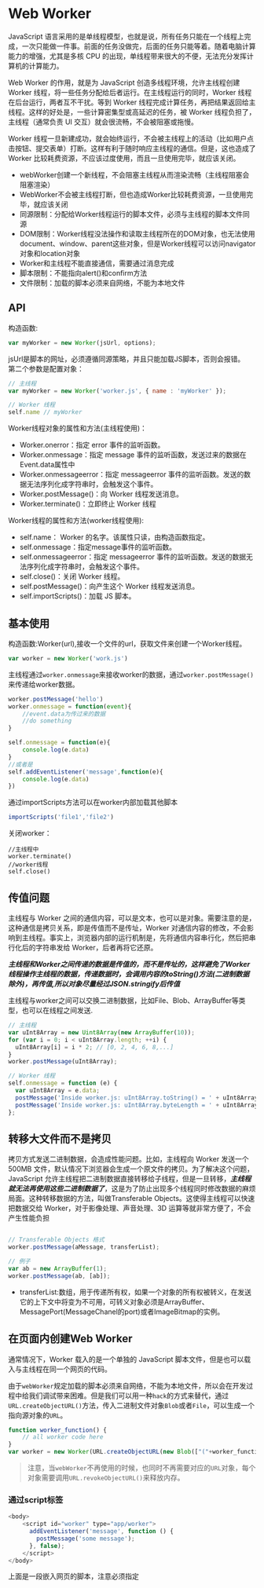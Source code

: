 <!--
 * @Description: 
 * @Author: johe.huang
 * @Date: 2020-03-04 00:28:37
 -->
# Web Worker
JavaScript 语言采用的是单线程模型，也就是说，所有任务只能在一个线程上完成，一次只能做一件事。前面的任务没做完，后面的任务只能等着。随着电脑计算能力的增强，尤其是多核 CPU 的出现，单线程带来很大的不便，无法充分发挥计算机的计算能力。

Web Worker 的作用，就是为 JavaScript 创造多线程环境，允许主线程创建 Worker 线程，将一些任务分配给后者运行。在主线程运行的同时，Worker 线程在后台运行，两者互不干扰。等到 Worker 线程完成计算任务，再把结果返回给主线程。这样的好处是，一些计算密集型或高延迟的任务，被 Worker 线程负担了，主线程（通常负责 UI 交互）就会很流畅，不会被阻塞或拖慢。

Worker 线程一旦新建成功，就会始终运行，不会被主线程上的活动（比如用户点击按钮、提交表单）打断。这样有利于随时响应主线程的通信。但是，这也造成了 Worker 比较耗费资源，不应该过度使用，而且一旦使用完毕，就应该关闭。

- webWorker创建一个新线程，不会阻塞主线程从而渲染流畅（主线程阻塞会阻塞渲染）
- WebWorker不会被主线程打断，但也造成Worker比较耗费资源，一旦使用完毕，就应该关闭
- 同源限制：分配给Worker线程运行的脚本文件，必须与主线程的脚本文件同源
- DOM限制：Worker线程没法操作和读取主线程所在的DOM对象，也无法使用document、window、parent这些对象，但是Worker线程可以访问navigator对象和location对象
- Worker和主线程不能直接通信，需要通过消息完成
- 脚本限制：不能指向alert()和confirm方法
- 文件限制：加载的脚本必须来自网络，不能为本地文件


## API
构造函数:
```javascript
var myWorker = new Worker(jsUrl, options);
```
jsUrl是脚本的网址，必须遵循同源策略，并且只能加载JS脚本，否则会报错。  
第二个参数是配置对象：
```javascript
// 主线程
var myWorker = new Worker('worker.js', { name : 'myWorker' });

// Worker 线程
self.name // myWorker
```
Worker线程对象的属性和方法(主线程使用)：
- Worker.onerror：指定 error 事件的监听函数。
- Worker.onmessage：指定 message 事件的监听函数，发送过来的数据在Event.data属性中
- Worker.onmessageerror：指定 messageerror 事件的监听函数。发送的数据无法序列化成字符串时，会触发这个事件。
- Worker.postMessage()：向 Worker 线程发送消息。
- Worker.terminate()：立即终止 Worker 线程

Worker线程的属性和方法(worker线程使用):
- self.name： Worker 的名字。该属性只读，由构造函数指定。
- self.onmessage：指定message事件的监听函数。
- self.onmessageerror：指定 messageerror 事件的监听函数。发送的数据无法序列化成字符串时，会触发这个事件。
- self.close()：关闭 Worker 线程。
- self.postMessage()：向产生这个 Worker 线程发送消息。
- self.importScripts()：加载 JS 脚本。

## 基本使用
构造函数:Worker(url),接收一个文件的url，获取文件来创建一个Worker线程。
```javascript
var worker = new Worker('work.js')
```
主线程通过```worker.onmessage```来接收worker的数据，通过```worker.postMessage()```来传递给worker数据。

```javascript
worker.postMessage('hello')
worker.onmessage = function(event){
    //event.data为传过来的数据
    //do something
}
```
```javascript
self.onmessage = function(e){
    console.log(e.data)
}
//或者是
self.addEventListener('message',function(e){
    console.log(e.data)
})

```
通过importScripts方法可以在worker内部加载其他脚本
```javascript
importScripts('file1','file2')
```
关闭worker：
```
//主线程中
worker.terminate()
//worker线程
self.close()
```

## 传值问题
主线程与 Worker 之间的通信内容，可以是文本，也可以是对象。需要注意的是，这种通信是拷贝关系，即是传值而不是传址，Worker 对通信内容的修改，不会影响到主线程。事实上，浏览器内部的运行机制是，先将通信内容串行化，然后把串行化后的字符串发给 Worker，后者再将它还原。

***主线程和Worker之间传递的数据是传值的，而不是传址的，这样避免了Worker线程操作主线程的数据，传递数据时，会调用内容的toString()方法(二进制数据除外)，再传值,所以对象尽量经过JSON.stringify后传值***

主线程与worker之间可以交换二进制数据，比如File、Blob、ArrayBuffer等类型，也可以在线程之间发送.
```javascript
// 主线程
var uInt8Array = new Uint8Array(new ArrayBuffer(10));
for (var i = 0; i < uInt8Array.length; ++i) {
  uInt8Array[i] = i * 2; // [0, 2, 4, 6, 8,...]
}
worker.postMessage(uInt8Array);

// Worker 线程
self.onmessage = function (e) {
  var uInt8Array = e.data;
  postMessage('Inside worker.js: uInt8Array.toString() = ' + uInt8Array.toString());
  postMessage('Inside worker.js: uInt8Array.byteLength = ' + uInt8Array.byteLength);
};

```

## 转移大文件而不是拷贝
拷贝方式发送二进制数据，会造成性能问题。比如，主线程向 Worker 发送一个 500MB 文件，默认情况下浏览器会生成一个原文件的拷贝。为了解决这个问题，JavaScript 允许主线程把二进制数据直接转移给子线程，但是一旦转移，***主线程就无法再使用这些二进制数据了***，这是为了防止出现多个线程同时修改数据的麻烦局面。这种转移数据的方法，叫做Transferable Objects。这使得主线程可以快速把数据交给 Worker，对于影像处理、声音处理、3D 运算等就非常方便了，不会产生性能负担
```javascript

// Transferable Objects 格式
worker.postMessage(aMessage, transferList);

// 例子
var ab = new ArrayBuffer(1);
worker.postMessage(ab, [ab]);

```
- transferList:数组，用于传递所有权，如果一个对象的所有权被转义，在发送它的上下文中将变为不可用，可转义对象必须是ArrayBuffer、MessagePort(MessageChanel的port)或者ImageBitmap的实例。

## 在页面内创建Web Worker
通常情况下，Worker 载入的是一个单独的 JavaScript 脚本文件，但是也可以载入与主线程在同一个网页的代码。

由于`webWorker`规定加载的脚本必须来自网络，不能为本地文件，所以会在开发过程中给我们调试带来困难。但是我们可以用一种`hack`的方式来替代，通过`URL.createObjectURL()`方法，传入二进制文件对象`Blob`或者`File`，可以生成一个指向源对象的`URL`。

```javascript
function worker_function() {
    // all worker code here
}
var worker = new Worker(URL.createObjectURL(new Blob(["("+worker_function.toString()+")()"], {type: 'text/javascript'})));

```
> 注意，当`webWorker`不再使用的时候，也同时不再需要对应的`URL`对象，每个对象需要调用`URL.revokeObjectURL()`来释放内存。
### 通过script标签
```javascript
<body>
    <script id="worker" type="app/worker">
      addEventListener('message', function () {
        postMessage('some message');
      }, false);
    </script>
</body>

```
上面是一段嵌入网页的脚本，注意必须指定<script>标签的type属性是一个浏览器不认识的值，上例是app / worker。

```javascript
//基于script的内容创建一个Blob对象
var blob = new Blob([document.querySelector('#worker').textContent]);
// 生成指向Blob对象的blobURL
var url = window.URL.createObjectURL(blob);
// 请求blobURL来创建worker
var worker = new Worker(url);

worker.onmessage = function (e) {
  // e.data === 'some message'
};
```


## worker线程完成轮询
有时，浏览器需要轮询服务器状态，以便第一时间得知状态改变。这个工作可以放在 Worker 里面。

```javascript
function createWorker(f) {
  var blob = new Blob(['(' + f.toString() +')()']);
  var url = window.URL.createObjectURL(blob);
  var worker = new Worker(url);
  return worker;
}

var pollingWorker = createWorker(function (e) {
  var cache;

  function compare(new, old) { ... };

  setInterval(function () {
    fetch('/my-api-endpoint').then(function (res) {
      var data = res.json();

      if (!compare(data, cache)) {
        cache = data;
        self.postMessage(data);
      }
    })
  }, 1000)
});

pollingWorker.onmessage = function () {
  // render data
}

pollingWorker.postMessage('init');

```

一个完整的使用例子:
```javascript
 function createWorker(fn) {
    var blob = new Blob([`(${fn.toString()})()`])
    var blobURL = window.URL.createObjectURL(blob)
    var worker = new Worker(blobURL)
    return worker
}
var webWorker = createWorker(function () {
    function init() {
        let i = 0
        setInterval(function () {
            self.postMessage(++i)
        }, 1000)
    }
    self.onmessage = function (messageEvent) {
        switch (messageEvent.data) {
            case "init":
                init()
                break
            case "stop":
                console.log("close!");
                self.close();
                break;
        }

    }
})
webWorker.onmessage = function (event) {
    console.log(event.data)
    if (event.data === 5) {
        webWorker.postMessage("stop")
        //主线程关闭webWorker.terminate()
    }
}
webWorker.postMessage("init")

```

## MessageChannel
> Vue的$nextTick实现中，优先检测是否支持原生的setImmediate(Node和高版本IE\chrome支持),不支持的话检测是否支持原生的MessageChannel,如果再不支持就会降级为setTimeout.

setImmediate\MessageChannel\setTimeout都属于宏任务，宏任务就是等待主线程空闲后才会被执行的任务（宏任务->微任务->渲染->宏任务的执行过程），实现宏任务效果最理想的就是setImmediate，MessageChannel也可以替代，但setImmediate和MessageChannel的浏览器支持没有setTimeout好，setTimeout有一个致命缺点就是即使设置setTimeout(fn,0),fn不会立即被推入到宏任务队列中，在chrome中至少是4ms以上。而 ***setImmediate可以将任务直接推入到宏任务队列***

MessageChannle允许我们创建一个新的消息通道，并通过它的两个MessagePort属性发送数据。
```javascript
var channel = new MessageChannel()
//两个端口
channel.port1
channel.port2
```
MessageChannel创建了一个通信的管道，这个管道有两个端口，每个端口都可以通过postMessage发送数据，而一个端口只要绑定了onmessage回调方法，就可以接收从另一个端口传过来的数据。(这一点和Web Worker类似，传递的数据从event.data获取)
```javascript
var channel = new MessageChannel();
var port1 = channel.port1;
var port2 = channel.port2;
port1.onmessage = function(event) {
    console.log("port1收到来自port2的数据：" + event.data);
}
port2.onmessage = function(event) {
    console.log("port2收到来自port1的数据：" + event.data);
}

port1.postMessage("发送给port2");
port2.postMessage("发送给port1");
```


### 多个worker之间的通信
当我们使用多个Web Worker并想要在两个Web Worker之间实现通信的时候，MessageChannel可以派上用场:
```javascript
//主线程
var w1 = new Worker("worker1.js");
var w2 = new Worker("worker2.js");
var ch = new MessageChannel();
//由于直接传递会被转化成字符串，这里使用转移数据的方法
//MessageChannel会被自动存储在event.ports里面
w1.postMessage("port1", [ch.port1]);
w2.postMessage("port2", [ch.port2]);
w2.onmessage = function(e) {
    console.log(e.data);
}
//worker1
self.onmessage = function(e) {
    const  port = e.ports[0];
    //传递给worker2
    port.postMessage("this is from worker1")        
}
//worker2
onmessage = function(e) {
    const  port = e.ports[0];
    //接受worker1消息
    port.onmessage = function(e){
        //传递回主线程
        self.postMessage(e.data)
    }        
}

```

# worker链接池
```javascript
class WorkerLoader {
    private workerPool = [];
    constructor(private concurrency: number = window.navigator.hardwareConcurrency || 2) {}
    public load(url: string): Mesh {
        const workerInfo = this.getWorker();
        workerInfo.tasks++;
        return workerInfo.worker.load(url)
            .then(data => {
                workerInfo.tasks--;
                this.clearIdleWorker(workerInfo);
                return this.parseData(data);
            });
    }
    private getWorker() {
        if (this.workers.length < this.concurrency) {
            const worker = {
                tasks: 0,
                clean: null,
                worker: new Worker(),
            };
            this.workerPool.push(worker);
            return worker;
        }
        return this.getIdlerWorker();
    }
    private getIdleWorker() {
        return this.workerPool.sort((worker1, worker2) => worker1.tasks - worker2.tasks)[0];
    }
    private parseData(data): Mesh {
        // ...
    }
    private clearIdleWorker(workerItem) {
        clearTimeout(workerItem.clean);
        workerItem.clean = setTimeout(() => {
            if (!workerItem.tasks) {
                workerItem.worker.terminate();
                workerItem.worker = null;
                this.workerPool = this.workerPool.filter(worker => woeker !== workerItem);
            }
        }, 5000);
    }
}
```